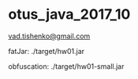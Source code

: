 # otus_java_2017_10

vad.tishenko@gmail.com

fatJar: 
./target/hw01.jar

obfuscation:
./target/hw01-small.jar
